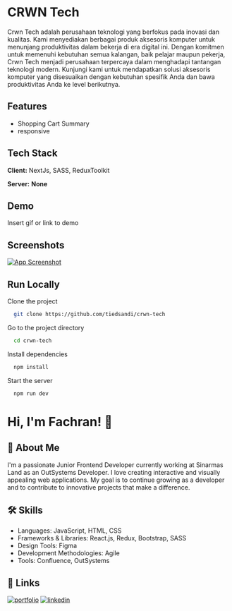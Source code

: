 # CRWN Tech

Crwn Tech adalah perusahaan teknologi yang berfokus pada inovasi dan kualitas. Kami menyediakan berbagai produk aksesoris komputer untuk menunjang produktivitas dalam bekerja di era digital ini. Dengan komitmen untuk memenuhi kebutuhan semua kalangan, baik pelajar maupun pekerja, Crwn Tech menjadi perusahaan terpercaya dalam menghadapi tantangan teknologi modern. Kunjungi kami untuk mendapatkan solusi aksesoris komputer yang disesuaikan dengan kebutuhan spesifik Anda dan bawa produktivitas Anda ke level berikutnya.

## Features

- Shopping Cart Summary
- responsive

## Tech Stack

**Client:** NextJs, SASS, ReduxToolkit

**Server:** **None**

## Demo

Insert gif or link to demo

## Screenshots

[![App Screenshot](https://cdn.dribbble.com/userupload/15100569/file/original-806bede7952f140dc7633398cfd73213.png?resize=1600x1209)](https://dribbble.com/shots/24351658-Uptech-Tech-eCommerce-Website-UI-Kit)

## Run Locally

Clone the project

```bash
  git clone https://github.com/tiedsandi/crwn-tech
```

Go to the project directory

```bash
  cd crwn-tech
```

Install dependencies

```bash
  npm install
```

Start the server

```bash
  npm run dev
```

# Hi, I'm Fachran! 👋

## 🚀 About Me

I'm a passionate Junior Frontend Developer currently working at Sinarmas Land as an OutSystems Developer. I love creating interactive and visually appealing web applications. My goal is to continue growing as a developer and to contribute to innovative projects that make a difference.

## 🛠 Skills

- Languages: JavaScript, HTML, CSS
- Frameworks & Libraries: React.js, Redux, Bootstrap, SASS
- Design Tools: Figma
- Development Methodologies: Agile
- Tools: Confluence, OutSystems

## 🔗 Links

[![portfolio](https://img.shields.io/badge/my_portfolio-000?style=for-the-badge&logo=ko-fi&logoColor=white)](https://fachran-sandi.netlify.app/)
[![linkedin](https://img.shields.io/badge/linkedin-0A66C2?style=for-the-badge&logo=linkedin&logoColor=white)](https://www.linkedin.com/in/fachransandi/)
